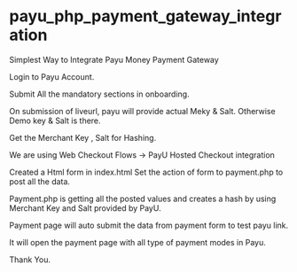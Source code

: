 # payu_php_payment_gateway_integration

Simplest Way to Integrate Payu Money Payment Gateway

Login to Payu Account.

Submit All the mandatory sections in onboarding.

On submission of liveurl, payu will provide actual Meky & Salt. Otherwise Demo key & Salt is there.

Get the Merchant Key , Salt for Hashing.

We are using Web Checkout Flows -> PayU Hosted Checkout integration

Created a Html form in index.html
Set the action of form to payment.php to post all the data.

Payment.php is getting all the posted values and creates a hash by using Merchant Key and Salt provided by PayU.

Payment page will auto submit the data from payment form to test payu link.

It will open the payment page with all type of payment modes in Payu.

Thank You.
